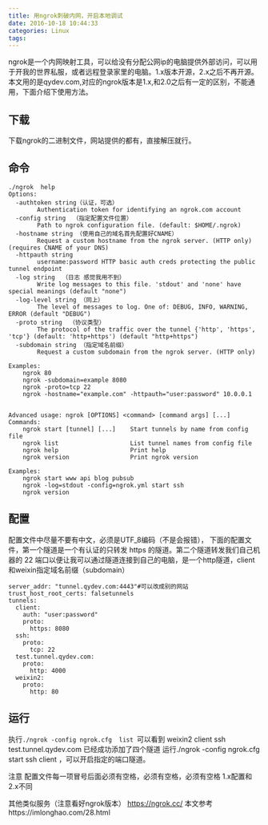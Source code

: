 ```yaml
---
title: 用ngrok刺破内网，开启本地调试
date: 2016-10-18 10:44:33
categories: Linux
tags:
---
```

ngrok是一个内网映射工具，可以给没有分配公网ip的电脑提供外部访问，可以用于开我的世界私服，或者远程登录家里的电脑。1.x版本开源，2.x之后不再开源。
本文用的是qydev.com,对应的ngrok版本是1.x,和2.0之后有一定的区别，不能通用，下面介绍下使用方法。
## 下载
下载ngrok的二进制文件，网站提供的都有，直接解压就行。
## 命令
```
./ngrok  help
Options:
  -authtoken string（认证，可选）
    	Authentication token for identifying an ngrok.com account
  -config string  （指定配置文件位置）
    	Path to ngrok configuration file. (default: $HOME/.ngrok)
  -hostname string （使用自己的域名首先配置好CNAME）
    	Request a custom hostname from the ngrok server. (HTTP only) (requires CNAME of your DNS)
  -httpauth string
    	username:password HTTP basic auth creds protecting the public tunnel endpoint
  -log string  （日志 感觉我用不到）
    	Write log messages to this file. 'stdout' and 'none' have special meanings (default "none")
  -log-level string （同上）
    	The level of messages to log. One of: DEBUG, INFO, WARNING, ERROR (default "DEBUG")
  -proto string  （协议类型）
    	The protocol of the traffic over the tunnel {'http', 'https', 'tcp'} (default: 'http+https') (default "http+https")
  -subdomain string （指定域名前缀）
    	Request a custom subdomain from the ngrok server. (HTTP only)

Examples:
	ngrok 80
	ngrok -subdomain=example 8080
	ngrok -proto=tcp 22
	ngrok -hostname="example.com" -httpauth="user:password" 10.0.0.1


Advanced usage: ngrok [OPTIONS] <command> [command args] [...]
Commands:
	ngrok start [tunnel] [...]    Start tunnels by name from config file
	ngrok list                    List tunnel names from config file
	ngrok help                    Print help
	ngrok version                 Print ngrok version

Examples:
	ngrok start www api blog pubsub
	ngrok -log=stdout -config=ngrok.yml start ssh
	ngrok version
```


## 配置
配置文件中尽量不要有中文，必须是UTF_8编码（不是会报错），
下面的配置文件，第一个隧道是一个有认证的只转发 https 的隧道。第二个隧道转发我们自己机器的 22 端口以便让我可以通过隧道连接到自己的电脑，是一个http隧道，client和weixin指定域名前缀（subdomain）
```
server_addr: "tunnel.qydev.com:4443"#可以改成别的网站
trust_host_root_certs: falsetunnels
tunnels:
  client:
    auth: "user:password"
    proto:
      https: 8080
  ssh:
    proto: 
      tcp: 22
  test.tunnel.qydev.com:
    proto:
      http: 4000
  weixin2: 
    proto: 
      http: 80 
```
##  运行
执行`./ngrok -config ngrok.cfg  list `可以看到
weixin2
client
ssh
test.tunnel.qydev.com
已经成功添加了四个隧道
运行./ngrok -config ngrok.cfg start ssh client ，可以开启指定的端口隧道。

注意
配置文件每一项冒号后面必须有空格，必须有空格，必须有空格
1.x配置和2.x不同


其他类似服务（注意看好ngrok版本）
 https://ngrok.cc/
本文参考https://imlonghao.com/28.html
